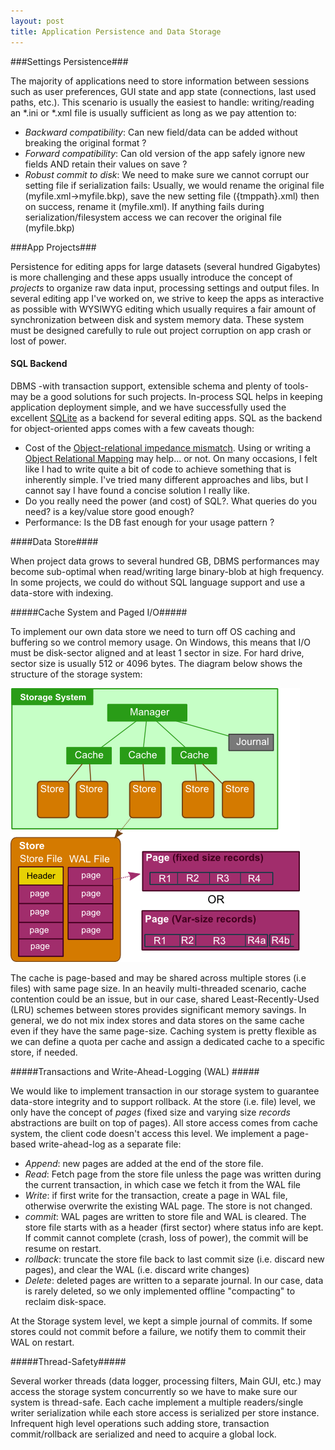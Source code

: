 ```yaml
---
layout: post
title: Application Persistence and Data Storage
--- 
```


###Settings Persistence###
 
The majority of applications need to store information between sessions such as user preferences, GUI state and app state (connections, last used paths, etc.). This scenario is usually the easiest to handle: writing/reading an *.ini or *.xml file is usually sufficient as long as we pay attention to: 

 - *Backward compatibility*: Can new field/data can be added without breaking the original format ?
 - *Forward compatibility*: Can old version of the app safely ignore new fields AND retain their values on save ?
 - *Robust commit to disk*: We need to make sure we cannot corrupt our setting file if serialization fails: Usually, we would rename the original file (myfile.xml->myfile.bkp), save the new setting file ({tmppath}.xml) then on success, rename it (myfile.xml). If anything fails during serialization/filesystem access we can recover the original file (myfile.bkp) 

###App Projects###

Persistence for editing apps for large datasets (several hundred Gigabytes) is more challenging and these apps usually introduce the concept of *projects* to organize raw data input, processing settings and output files. In several editing app I've worked on, we strive to keep the apps as interactive as possible with WYSIWYG editing which usually requires a fair amount of synchronization between disk and system memory data. These system must be designed carefully to rule out project corruption on app crash or lost of power. 

#### SQL Backend ####
DBMS -with transaction support, extensible schema and plenty of tools- may be a good solutions for such projects. 
In-process SQL helps in keeping application deployment simple, and we have successfully used the excellent [SQLite](http://www.sqlite.org/) as a backend for several editing apps. SQL as the backend for object-oriented apps comes with a few caveats though:

- Cost of the [Object-relational impedance mismatch](http://en.wikipedia.org/wiki/Object-relational_impedance_mismatch). Using or writing a [Object Relational Mapping](http://en.wikipedia.org/wiki/Object-relational_mapping) may help... or not. On many occasions, I felt like I had to write quite a bit of code to achieve something that is inherently simple. I've tried many different approaches and libs, but I cannot say I have found a concise solution I really like.     
- Do you really need the power (and cost) of SQL?. What queries do you need? is a key/value store good enough?
- Performance: Is the DB fast enough for your usage pattern ?

####Data Store####

When project data grows to several hundred GB, DBMS performances may become sub-optimal when read/writing large binary-blob at high frequency. In some projects, we could do without SQL language support and use a data-store with indexing. 

#####Cache System and Paged I/O#####

To implement our own data store we need to turn off OS caching and buffering so we control memory usage. On Windows, this means that I/O must be disk-sector aligned and at least 1 sector in size. For hard drive, sector size is usually 512 or 4096 bytes. 
The diagram below shows the structure of the storage system: 

![storage engine](/assets/images/storage-engine.png)

The cache is page-based and may be shared across multiple stores (i.e files) with same page size. In an heavily multi-threaded scenario, cache contention could be an issue, but in our case, shared Least-Recently-Used (LRU) schemes between stores provides significant memory savings. In general, we do not mix index stores and data stores on the same cache even if they have the same page-size. Caching system is pretty flexible as we can define a quota per cache and assign a dedicated cache to a specific store, if needed.

#####Transactions and Write-Ahead-Logging (WAL) #####

We would like to implement transaction in our storage system to guarantee data-store integrity and to support rollback. 
At the store (i.e. file) level, we only have the concept of *pages* (fixed size and varying size *records* abstractions are built on top of pages). All store access comes from cache system, the client code doesn't access this level. We implement a page-based write-ahead-log as a separate file: 

 - *Append*: new pages are added at the end of the store file.
 - *Read*: Fetch page from the store file unless the page was written during the current transaction, in which case we fetch it from the WAL file 
 - *Write*: if first write for the transaction, create a page in WAL file, otherwise overwrite the existing WAL page. The store is not changed.
 - *commit*: WAL pages are written to store file and WAL is cleared. The store file starts with as a header (first sector) where status info are kept. If commit cannot complete (crash, loss of power), the commit will be resume on restart. 
 - *rollback*: truncate the store file back to last commit size (i.e. discard new pages), and clear the WAL (i.e. discard write changes)
 - *Delete*: deleted pages are written to a separate journal. In our case, data is rarely deleted, so we only implemented offline "compacting" to reclaim disk-space. 

At the Storage system level, we kept a simple journal of commits. If some stores could not commit before a failure, we notify them to commit their WAL on restart.

#####Thread-Safety#####

Several worker threads (data logger, processing filters, Main GUI, etc.) may access the storage system concurrently so we have to make sure our system is thread-safe. Each cache implement a multiple readers/single writer serialization while each store access is serialized per store instance. Infrequent high level operations such adding store, transaction commit/rollback are serialized and need to acquire a global lock.
